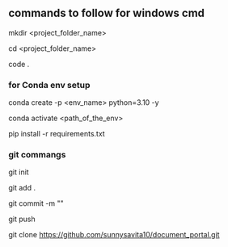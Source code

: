 ## commands to follow for windows cmd

mkdir <project_folder_name>

cd <project_folder_name>

code .

### for Conda env setup

conda create -p <env_name> python=3.10 -y

conda activate <path_of_the_env>

pip install -r requirements.txt

### git commangs

git init

git add .

git commit -m "<write your commit message>"

git push

git clone https://github.com/sunnysavita10/document_portal.git

